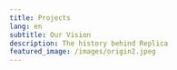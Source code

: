 ```yaml
---
title: Projects
lang: en
subtitle: Our Vision
description: The history behind Replica
featured_image: /images/origin2.jpeg
---
```

